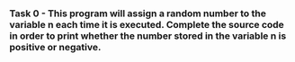 ### Task 0 - This program will assign a random number to the variable n each time it is executed. Complete the source code in order to print whether the number stored in the variable n is positive or negative.
